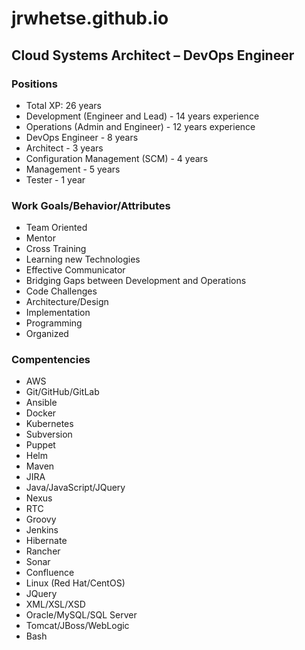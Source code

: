 # jrwhetse.github.io

## Cloud Systems Architect – DevOps Engineer

### Positions 

* Total XP: 26 years
* Development (Engineer and Lead) - 14 years experience
* Operations (Admin and Engineer) - 12 years experience
* DevOps Engineer - 8 years
* Architect - 3 years
* Configuration Management (SCM) - 4 years
* Management - 5 years
* Tester - 1 year

### Work Goals/Behavior/Attributes

* Team Oriented
* Mentor
* Cross Training
* Learning new Technologies
* Effective Communicator
* Bridging Gaps between Development and Operations
* Code Challenges
* Architecture/Design
* Implementation
* Programming 
* Organized

### Compentencies 

* AWS		
* Git/GitHub/GitLab			
* Ansible	     
* Docker		             	 
* Kubernetes				
* Subversion				
* Puppet
* Helm			   		
* Maven				
* JIRA
* Java/JavaScript/JQuery		
* Nexus					
* RTC	                 	           
* Groovy   				
* Jenkins				
* Hibernate
* Rancher				
* Sonar					
* Confluence	                  	 
* Linux	(Red Hat/CentOS)		
* JQuery				
* XML/XSL/XSD
* Oracle/MySQL/SQL Server				
* Tomcat/JBoss/WebLogic
* Bash
